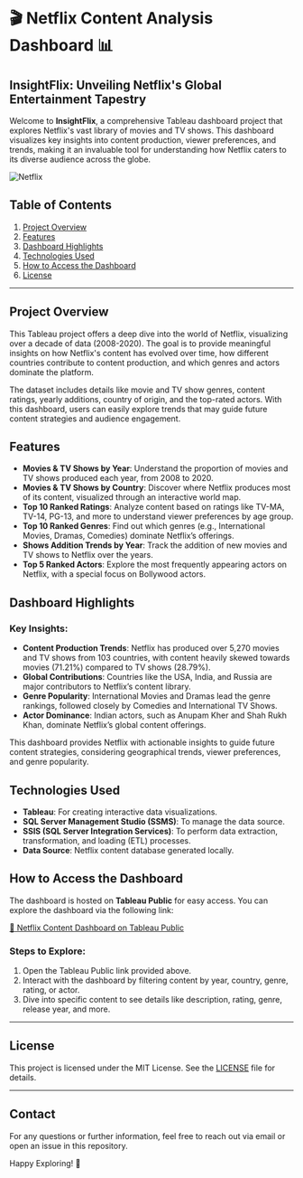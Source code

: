 # 🎬 Netflix Content Analysis Dashboard 📊

## InsightFlix: Unveiling Netflix's Global Entertainment Tapestry

Welcome to **InsightFlix**, a comprehensive Tableau dashboard project that explores Netflix's vast library of movies and TV shows. This dashboard visualizes key insights into content production, viewer preferences, and trends, making it an invaluable tool for understanding how Netflix caters to its diverse audience across the globe.

![Netflix](https://github.com/user-attachments/assets/97584dae-b07d-424b-919e-e9777b06c8f7)

## Table of Contents

1. [Project Overview](#project-overview)
2. [Features](#features)
3. [Dashboard Highlights](#dashboard-highlights)
4. [Technologies Used](#technologies-used)
5. [How to Access the Dashboard](#how-to-access-the-dashboard)
6. [License](#license)

---

## Project Overview

This Tableau project offers a deep dive into the world of Netflix, visualizing over a decade of data (2008-2020). The goal is to provide meaningful insights on how Netflix's content has evolved over time, how different countries contribute to content production, and which genres and actors dominate the platform.

The dataset includes details like movie and TV show genres, content ratings, yearly additions, country of origin, and the top-rated actors. With this dashboard, users can easily explore trends that may guide future content strategies and audience engagement.

## Features

- **Movies & TV Shows by Year**: Understand the proportion of movies and TV shows produced each year, from 2008 to 2020.
- **Movies & TV Shows by Country**: Discover where Netflix produces most of its content, visualized through an interactive world map.
- **Top 10 Ranked Ratings**: Analyze content based on ratings like TV-MA, TV-14, PG-13, and more to understand viewer preferences by age group.
- **Top 10 Ranked Genres**: Find out which genres (e.g., International Movies, Dramas, Comedies) dominate Netflix’s offerings.
- **Shows Addition Trends by Year**: Track the addition of new movies and TV shows to Netflix over the years.
- **Top 5 Ranked Actors**: Explore the most frequently appearing actors on Netflix, with a special focus on Bollywood actors.

## Dashboard Highlights

### Key Insights:

- **Content Production Trends**: Netflix has produced over 5,270 movies and TV shows from 103 countries, with content heavily skewed towards movies (71.21%) compared to TV shows (28.79%).
- **Global Contributions**: Countries like the USA, India, and Russia are major contributors to Netflix’s content library.
- **Genre Popularity**: International Movies and Dramas lead the genre rankings, followed closely by Comedies and International TV Shows.
- **Actor Dominance**: Indian actors, such as Anupam Kher and Shah Rukh Khan, dominate Netflix’s global content offerings.

This dashboard provides Netflix with actionable insights to guide future content strategies, considering geographical trends, viewer preferences, and genre popularity.

## Technologies Used

- **Tableau**: For creating interactive data visualizations.
- **SQL Server Management Studio (SSMS)**: To manage the data source.
- **SSIS (SQL Server Integration Services)**: To perform data extraction, transformation, and loading (ETL) processes.
- **Data Source**: Netflix content database generated locally.

## How to Access the Dashboard

The dashboard is hosted on **Tableau Public** for easy access. You can explore the dashboard via the following link:

[🎥 Netflix Content Dashboard on Tableau Public](https://public.tableau.com/views/STEVEMARCELLOLIEM_2602071410_ProjectTableau/Netflix?:language=en-US&:sid=&:redirect=auth&:display_count=n&:origin=viz_share_link)

### Steps to Explore:
1. Open the Tableau Public link provided above.
2. Interact with the dashboard by filtering content by year, country, genre, rating, or actor.
3. Dive into specific content to see details like description, rating, genre, release year, and more.

---

## License

This project is licensed under the MIT License. See the [LICENSE](./LICENSE) file for details.

---

## Contact

For any questions or further information, feel free to reach out via email or open an issue in this repository. 

Happy Exploring! 🌟
